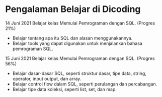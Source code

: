# Pengalaman Belajar di Dicoding

14 Juni 2021
Belajar kelas Memulai Pemrograman dengan SQL. (Progres 21%)
* Belajar tentang apa itu SQL dan alasan menggunakannya.
* Belajar tools yang dapat digunakan untuk menjalankan bahasa pemrograman SQL.

15 Juni 2021
Belajar kelas Memulai Pemrograman dengan SQL. (Progres 56%)
* Belajar dasar-dasar SQL, seperti struktur dasar, tipe data, string, operator, input output, dan array.
* Belajar control flow dalam SQL, seperti perulangan dan percabangan.
* Belajar tipe data koleksi, seperti list, set, dan map.
